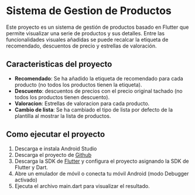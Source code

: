 # Sistema de Gestion de Productos
Este proyecto es un sistema de gestión de productos basado en Flutter que permite visualizar una serie de productos y sus detalles. Entre las funcionalidades visuales añadidas se puede recalcar la etiqueta de recomendado, descuentos de precio y estrellas de valoración.  

## Caracteristicas del proyecto

- **Recomendado**: Se ha añadido la etiqueta de recomendado para cada producto (no todos los productos tienen la etiqueta).
- **Descuento**: descuentos de precios con el precio original tachado (no todos los productos tienen descuento).
- **Valoracion**: Estrellas de valoracion para cada producto.
- **Cambio de lista**: Se ha cambiado el tipo de lista por defecto de la plantilla al mostrar la lista de productos.


## Como ejecutar el proyecto
1. Descarga e instala Android Studio
2. Descarga el proyecto de [Github](https://github.com/Andresas106/DartFlutterCourse)
3. Descarga la SDK de [Flutter](https://docs.flutter.dev/release/archive) y configura el proyecto asignando la SDK de Flutter y Dart. 
3. Abre un emulador de móvil o conecta tu móvil Android (modo Debugger activado)
4. Ejecuta el archivo main.dart para visualizar el resultado.
